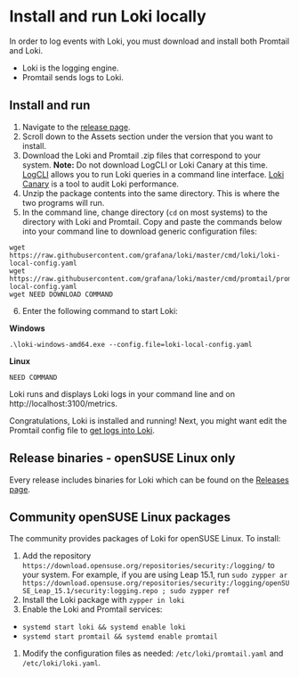 # Install and run Loki locally

In order to log events with Loki, you must download and install both Promtail and Loki. 
- Loki is the logging engine.
- Promtail sends logs to Loki.

## Install and run

1. Navigate to the [release page](https://github.com/grafana/loki/releases/). 
2. Scroll down to the Assets section under the version that you want to install.
3. Download the Loki and Promtail .zip files that correspond to your system.
   **Note:** Do not download LogCLI or Loki Canary at this time. [LogCLI](./getting-started/logcli.md) allows you to run Loki queries in a command line interface. [Loki Canary](./operations/loki-canary.md) is a tool to audit Loki performance.
4. Unzip the package contents into the same directory. This is where the two programs will run.
5. In the command line, change directory (`cd` on most systems) to the directory with Loki and Promtail. Copy and paste the commands below into your command line to download generic configuration files:
```
wget https://raw.githubusercontent.com/grafana/loki/master/cmd/loki/loki-local-config.yaml
wget https://raw.githubusercontent.com/grafana/loki/master/cmd/promtail/promtail-local-config.yaml
wget NEED DOWNLOAD COMMAND
```
6. Enter the following command to start Loki:

**Windows**

```
.\loki-windows-amd64.exe --config.file=loki-local-config.yaml
```

**Linux**
```
NEED COMMAND
```

Loki runs and displays Loki logs in your command line and on http://localhost:3100/metrics.

Congratulations, Loki is installed and running! Next, you might want edit the Promtail config file to [get logs into Loki](./getting-started/get-logs-into-loki.md).

## Release binaries - openSUSE Linux only

Every release includes binaries for Loki which can be found on the
[Releases page](https://github.com/grafana/loki/releases).

## Community openSUSE Linux packages

The community provides packages of Loki for openSUSE Linux. To install:

1. Add the repository `https://download.opensuse.org/repositories/security:/logging/`
   to your system. For example, if you are using Leap 15.1, run
   `sudo zypper ar https://download.opensuse.org/repositories/security:/logging/openSUSE_Leap_15.1/security:logging.repo ; sudo zypper ref`
1. Install the Loki package with `zypper in loki`
1. Enable the Loki and Promtail services:
  - `systemd start loki && systemd enable loki`
  - `systemd start promtail && systemd enable promtail`
1. Modify the configuration files as needed: `/etc/loki/promtail.yaml` and
   `/etc/loki/loki.yaml`.
